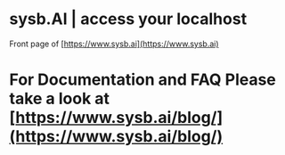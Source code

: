 # sysb.AI | access your localhost
Front page of [https://www.sysb.ai](https://www.sysb.ai)

# For Documentation and FAQ Please take a look at [https://www.sysb.ai/blog/](https://www.sysb.ai/blog/)
